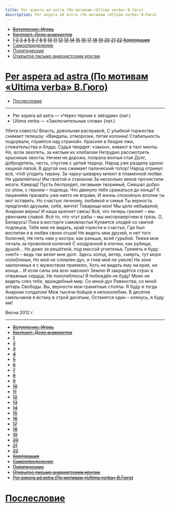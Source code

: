 ```yaml
---
title: Per aspera ad astra (По мотивам «Ultima verba» В.Гюго)
description: Per aspera ad astra (По мотивам «Ultima verba» В.Гюго)
---
```


- ~~[Вступление. Игорь](./1.md)~~
- ~~[Контекст. Дело анархистов](./2.md)~~
- ~~[1](./3.md)  [2](./4.md)  [3](./5.md)  [4](./6.md)  [5](./7.md)  [6](./8.md)  [7](./9.md)  [8](./10.md)  [9](./11.md)  [10](./12.md)  [11](./13.md)  [12](./14.md)  [13](./15.md)  [14](./16.md)  [15](./17.md)  [16](./18.md)  [17](./19.md)  [18](./20.md)  [19](./21.md)  [20](./22.md)  [21](./23.md)  [22](./24.md)  [Корпорация](./25.md)~~
- [Самоопределение](./26.md)
- [Политические](./27.md)
- [Открытое письмо анархистским кругам](./28.md)
# [Per aspera ad astra (По мотивам «Ultima verba» В.Гюго)](./29.md)
- [Послесловие](./30.md)

---

- Per aspera ad astra — «Через тернии к звёздам» (лат.)
- Ultima verba — «Заключительные слова» (лат.)

Убита совесть! Власть, довольная расправой, С улыбкой торжества снимает телешоу: «Вандалы, отморозки, пятая колонна! Стабильность подорвали, глумятся над страной».
Краснея в бездне лжи, стяжательства и блуда, Судья твердит: «закон», кивают в такт менты. Но, если захотеть, за наглым их хлебалом Нетрудно рассмотреть крысиные хвосты.
Ничем не дорожа, попрала волчья стая Долг, добродетель, честь, спустив с цепей террор. Народ уже раздела одною хищной лапой, В другой она сжимает палаческий топор!
Народ отринул всё, чтоб угодить тирану. За чарку-шкварку млеют в пламенной любви. Не удивляйтесь! Им газетой и стаканом За несколько веков прочистили мозги.
Камрад! Пусть беспредел, легавыми творимый, Смешал добро со злом, с героем – подлеца. Что двинуло тебя сражаться до конца? К лишениям призвать уже никто не вправе, И жизнь спокойную вполне ты мог оставить. Но счастью личному, любимой и семье Ты верность предпочёл друзьям, себе, мечте!
Товарищи мои! Мы цели небывалой, Анархии верны! И наша крепнет связь! Всё, что теперь грязнят – мы увенчаем славой. Всё то, что чтут рабы – мы ниспровергнем в грязь.
О, Беларусь! Пока в восторге самовластья Купается злодей со свитой подлецов, Тебя мне не видать, край горести и счастья, Где был воспитан я в любви своих отцов!
Не видеть мне друзей, и нет того болючей, Не петь нам у костра, как раньше, всей гурьбой. Тяжка моя печаль за проволкой колючей С изодранной в клочки, как рубище, душой…
Но даже за решёткой, под массой угнетенья, Греметь я буду: «нет!» – ведь так велит мне долг. Здесь холод, ветер, смерть, тут море озлобленья, Но мой не сломлен дух, и гнев мой не умолк!
На зоне заключенье я с мужеством приемлю, Хоть не видать ему ни края, ни конца… И если силы зла всю завоюют Землю И закрадётся страх в отважные сердца,
Не поколеблюсь! Я побеждён не буду! Моих не видеть слез тебе, враждебный мир. Со мной дух Равенства, со мной алтарь Свободы. Вы, верности мои гранитные столпы. Я буду и тогда Анархии солдатом! Меж тысячи бойцов я непоколебим. В десятке смельчаков я встану в строй десятым, Останется один – клянусь, я буду им!

Весна 2012 г.

---

- ~~[Вступление. Игорь](./1.md)~~
- ~~[Контекст. Дело анархистов](./2.md)~~
- ~~[1](./3.md)~~
- ~~[2](./4.md)~~
- ~~[3](./5.md)~~
- ~~[4](./6.md)~~
- ~~[5](./7.md)~~
- ~~[6](./8.md)~~
- ~~[7](./9.md)~~
- ~~[8](./10.md)~~
- ~~[9](./11.md)~~
- ~~[10](./12.md)~~
- ~~[11](./13.md)~~
- ~~[12](./14.md)~~
- ~~[13](./15.md)~~
- ~~[14](./16.md)~~
- ~~[15](./17.md)~~
- ~~[16](./18.md)~~
- ~~[17](./19.md)~~
- ~~[18](./20.md)~~
- ~~[19](./21.md)~~
- ~~[20](./22.md)~~
- ~~[21](./23.md)~~
- ~~[22](./24.md)~~
- ~~[Корпорация](./25.md)~~
- ~~[Самоопределение](./26.md)~~
- ~~[Политические](./27.md)~~
- ~~[Открытое письмо анархистским кругам](./28.md)~~
- ~~[Per aspera ad astra (По мотивам «Ultima verba» В.Гюго)](./29.md)~~
# [Послесловие](./30.md)

